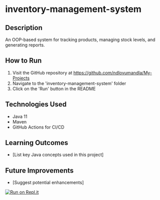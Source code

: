 ﻿# inventory-management-system

## Description
An OOP-based system for tracking products, managing stock levels, and generating reports.

## How to Run
1. Visit the GitHub repository at https://github.com/ndlovumandla/My-Projects
2. Navigate to the 'inventory-management-system' folder
3. Click on the 'Run' button in the README

## Technologies Used
- Java 11
- Maven
- GitHub Actions for CI/CD

## Learning Outcomes
- [List key Java concepts used in this project]

## Future Improvements
- [Suggest potential enhancements]

[![Run on Repl.it](https://repl.it/badge/github/ndlovumandla/My-Projects)](https://repl.it/github/ndlovumandla/My-Projects)
